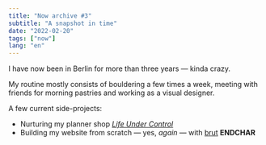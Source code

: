 ```yaml
---
title: "Now archive #3"
subtitle: "A snapshot in time"
date: "2022-02-20"
tags: ["now"]
lang: "en"
---
```


I have now been in Berlin for more than three years — kinda crazy.

My routine mostly consists of bouldering a few times a week, meeting with friends for morning pastries and working as a visual designer.

A few current side-projects:

- Nurturing my planner shop _[Life Under Control](https://www.etsy.com/shop/LifeUnderControl/)_
- Building my website from scratch — yes, _again_ — with [brut](https://github.com/robinmetral/brut/) **ENDCHAR**
